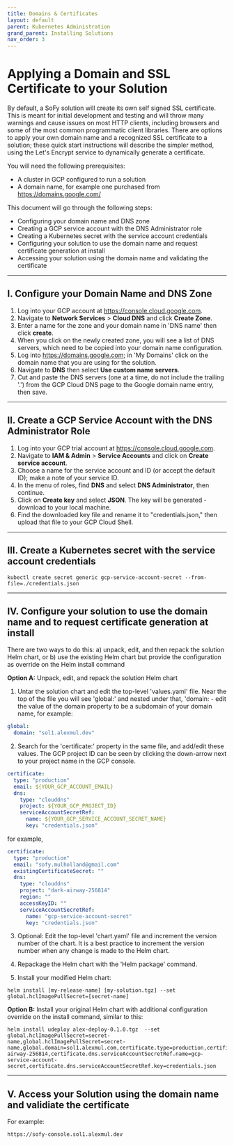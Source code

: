 ```yaml
---
title: Domains & Certificates
layout: default
parent: Kubernetes Administration
grand_parent: Installing Solutions
nav_order: 3
---
```

# **Applying a Domain and SSL Certificate to your Solution**

By default, a SoFy solution will create its own self signed SSL certificate. This is meant for initial development and testing and will throw many warnings and cause issues on most HTTP clients, including browsers and some of the most common programmatic client libraries. There are options to apply your own domain name and a recognized SSL certificate to a solution; these quick start instructions will describe the simpler method, using the Let's Encrypt service to dynamically generate a certificate.  

You will need the following prerequisites:

  *  A cluster in GCP configured to run a solution
  *  A domain name, for example one purchased from https://domains.google.com/


This document will go through the following steps:
*  Configuring your domain name and DNS zone
*  Creating a GCP service account with the DNS Administrator role
*  Creating a Kubernetes secret with the service account credentials
*  Configuring your solution to use the domain name and request certificate generation at install
*  Accessing your solution using the domain name and validating the certificate
____
## **I. Configure your Domain Name and DNS Zone**

1. Log into your GCP account at https://console.cloud.google.com.
2. Navigate to **Network Services** > **Cloud DNS** and click **Create Zone**.
3. Enter a name for the zone and your domain name in 'DNS name' then click **create**.
4. When you click on the newly created zone, you will see a list of DNS servers, which need to be copied into your domain name configuration.
5. Log into https://domains.google.com; in 'My Domains' click on the domain name that you are using for the solution.
6. Navigate to **DNS** then select **Use custom name servers**.
7. Cut and paste the DNS servers (one at a time, do not include the trailing '.') from the GCP Cloud DNS page to the Google domain name entry, then save.

____
## **II. Create a GCP Service Account with the DNS Administrator Role**

  1. Log into your GCP trial account at https://console.cloud.google.com.
  2. Navigate to **IAM & Admin** > **Service Accounts** and click on **Create service account**.
  3. Choose a name for the service account and ID (or accept the default ID); make a note of your service ID.
  4. In the menu of roles, find **DNS** and select **DNS Administrator**, then continue.
  5. Click on **Create key** and select **JSON**. The key will be generated - download to your local machine.
  6. Find the downloaded key file and rename it to "credentials.json," then upload that file to your GCP Cloud Shell.

____
## **III. Create a Kubernetes secret with the service account credentials**
```
kubectl create secret generic gcp-service-account-secret --from-file=./credentials.json
```
____
## **IV. Configure your solution to use the domain name and to request certificate generation at install**

There are two ways to do this: a) unpack, edit, and then repack the solution Helm chart, or b) use the existing Helm chart but provide the configuration as override on the Helm install command


**Option A:** Unpack, edit, and repack the solution Helm chart
1. Untar the solution chart and edit the top-level 'values.yaml' file. Near the top of the file you will see 'global:' and nested under that, 'domain: - edit the value of the domain property to be a subdomain of your domain name, for example:

```yaml
global:
  domain: "sol1.alexmul.dev"
```
2. Search for the 'certificate:' property in the same file, and add/edit these values. The GCP project ID can be seen by clicking the down-arrow next to your project name in the GCP console.  

```yaml
certificate:
  type: "production"
  email: ${YOUR_GCP_ACCOUNT_EMAIL}
  dns:
    type: "clouddns"
    project: ${YOUR_GCP_PROJECT_ID}  
    serviceAccountSecretRef:
      name: ${YOUR_GCP_SERVICE_ACCOUNT_SECRET_NAME}
      key: "credentials.json"
```
for example,

```yaml
certificate:
  type: "production"
  email: "sofy.mulholland@gmail.com"
  existingCertificateSecret: ""
  dns:
    type: "clouddns"
    project: "dark-airway-256814"
    region: ""
    accessKeyID: ""
    serviceAccountSecretRef:
      name: "gcp-service-account-secret"
      key: "credentials.json"
```
3.  Optional: Edit the top-level 'chart.yaml' file and increment the version number of the chart. It is a best practice to increment the version number when any change is made to the Helm chart.

4. Repackage the Helm chart with the 'Helm package' command.  

5. Install your modified Helm chart:

 ```
 helm install [my-release-name] [my-solution.tgz] --set global.hclImagePullSecret=[secret-name]
 ```


**Option B:** Install your original Helm chart with additional configuration override on the install command, similar to this:

 ```
 helm install udeploy alex-deploy-0.1.0.tgz  --set global.hclImagePullSecret=secret-name,global.hclImagePullSecret=secret-name,global.domain=sol1.alexmul.com,certificate.type=production,certificate.email=sofy.mulholland@hcl.com,certificate.dns.type=clouddns,certificate.dns.project=dark-airway-256814,certificate.dns.serviceAccountSecretRef.name=gcp-service-account-secret,certificate.dns.serviceAccountSecretRef.key=credentials.json
 ```

____
## **V. Access your Solution using the domain name and validiate the certificate**

For example:

```
https://sofy-console.sol1.alexmul.dev
```
